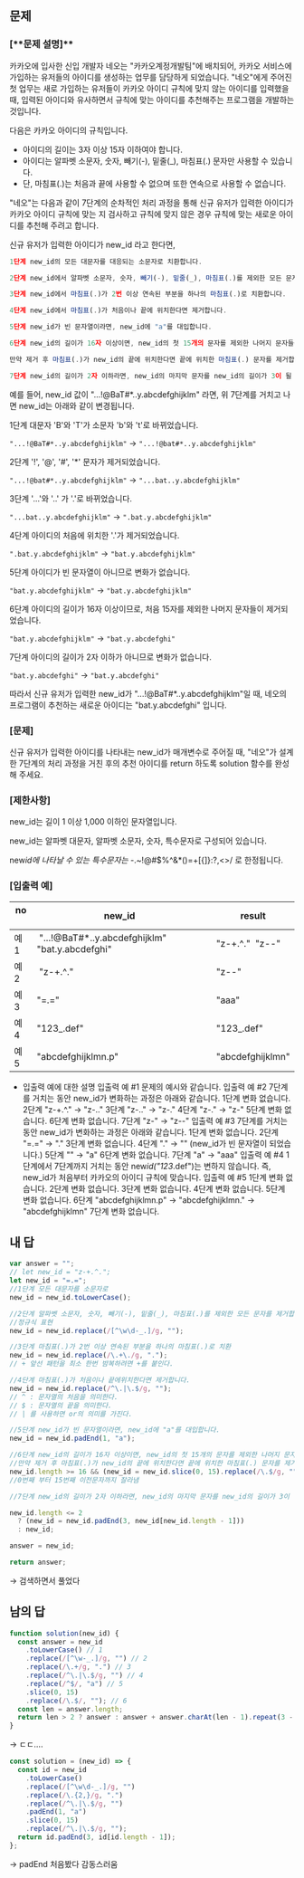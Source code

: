 ## 문제

### [**문제 설명]\*\*

카카오에 입사한 신입 개발자 네오는 "카카오계정개발팀"에 배치되어, 카카오 서비스에 가입하는 유저들의 아이디를 생성하는 업무를 담당하게 되었습니다. "네오"에게 주어진 첫 업무는 새로 가입하는 유저들이 카카오 아이디 규칙에 맞지 않는 아이디를 입력했을 때, 입력된 아이디와 유사하면서 규칙에 맞는 아이디를 추천해주는 프로그램을 개발하는 것입니다.

다음은 카카오 아이디의 규칙입니다.

- 아이디의 길이는 3자 이상 15자 이하여야 합니다.
- 아이디는 알파벳 소문자, 숫자, 빼기(-), 밑줄(\_), 마침표(.) 문자만 사용할 수 있습니다.
- 단, 마침표(.)는 처음과 끝에 사용할 수 없으며 또한 연속으로 사용할 수 없습니다.

"네오"는 다음과 같이 7단계의 순차적인 처리 과정을 통해 신규 유저가 입력한 아이디가 카카오 아이디 규칙에 맞는 지 검사하고 규칙에 맞지 않은 경우 규칙에 맞는 새로운 아이디를 추천해 주려고 합니다.

신규 유저가 입력한 아이디가 new_id 라고 한다면,

```jsx
1단계 new_id의 모든 대문자를 대응되는 소문자로 치환합니다.

2단계 new_id에서 알파벳 소문자, 숫자, 빼기(-), 밑줄(_), 마침표(.)를 제외한 모든 문자를 제거합니다.

3단계 new_id에서 마침표(.)가 2번 이상 연속된 부분을 하나의 마침표(.)로 치환합니다.

4단계 new_id에서 마침표(.)가 처음이나 끝에 위치한다면 제거합니다.

5단계 new_id가 빈 문자열이라면, new_id에 "a"를 대입합니다.

6단계 new_id의 길이가 16자 이상이면, new_id의 첫 15개의 문자를 제외한 나머지 문자들을 모두 제거합니다.

만약 제거 후 마침표(.)가 new_id의 끝에 위치한다면 끝에 위치한 마침표(.) 문자를 제거합니다.

7단계 new_id의 길이가 2자 이하라면, new_id의 마지막 문자를 new_id의 길이가 3이 될 때까지 반복해서 끝에 붙입니다.
```

예를 들어, new_id 값이 "...!@BaT#\*..y.abcdefghijklm" 라면, 위 7단계를 거치고 나면 new_id는 아래와 같이 변경됩니다.

1단계 대문자 'B'와 'T'가 소문자 'b'와 't'로 바뀌었습니다.

`"...!@BaT#*..y.abcdefghijklm"` → `"...!@bat#*..y.abcdefghijklm"`

2단계 '!', '@', '#', '\*' 문자가 제거되었습니다.

`"...!@bat#*..y.abcdefghijklm"` → `"...bat..y.abcdefghijklm"`

3단계 '...'와 '..' 가 '.'로 바뀌었습니다.

`"...bat..y.abcdefghijklm"` → `".bat.y.abcdefghijklm"`

4단계 아이디의 처음에 위치한 '.'가 제거되었습니다.

`".bat.y.abcdefghijklm"` → `"bat.y.abcdefghijklm"`

5단계 아이디가 빈 문자열이 아니므로 변화가 없습니다.

`"bat.y.abcdefghijklm"` → `"bat.y.abcdefghijklm"`

6단계 아이디의 길이가 16자 이상이므로, 처음 15자를 제외한 나머지 문자들이 제거되었습니다.

`"bat.y.abcdefghijklm"` → `"bat.y.abcdefghi"`

7단계 아이디의 길이가 2자 이하가 아니므로 변화가 없습니다.

`"bat.y.abcdefghi"` → `"bat.y.abcdefghi"`

따라서 신규 유저가 입력한 new_id가 "...!@BaT#\*..y.abcdefghijklm"일 때, 네오의 프로그램이 추천하는 새로운 아이디는 "bat.y.abcdefghi" 입니다.

### [문제]

신규 유저가 입력한 아이디를 나타내는 new_id가 매개변수로 주어질 때, "네오"가 설계한 7단계의 처리 과정을 거친 후의 추천 아이디를 return 하도록 solution 함수를 완성해 주세요.

### [제한사항]

new_id는 길이 1 이상 1,000 이하인 문자열입니다.

new_id는 알파벳 대문자, 알파벳 소문자, 숫자, 특수문자로 구성되어 있습니다.

new*id에 나타날 수 있는 특수문자는 -*.~!@#$%^&\*()=+[{]}:?,<>/ 로 한정됩니다.

### [입출력 예]

| no   | new_id                                            | result           |
| ---- | ------------------------------------------------- | ---------------- |
| 예1  |  "...!@BaT#\*..y.abcdefghijklm" "bat.y.abcdefghi" | "z-+.^."  "z--"  |
| 예2  |  "z-+.^."                                         | "z--"            |
| 예3  | "=.="                                             | "aaa"            |
| 예4  | "123\_.def"                                       | "123\_.def"      |
| 예5  | "abcdefghijklmn.p"                                | "abcdefghijklmn" |

- 입출력 예에 대한 설명
  입출력 예 #1
  문제의 예시와 같습니다.
  입출력 예 #2
  7단계를 거치는 동안 new_id가 변화하는 과정은 아래와 같습니다.
  1단계 변화 없습니다.
  2단계 "z-+.^." → "z-.."
  3단계 "z-.." → "z-."
  4단계 "z-." → "z-"
  5단계 변화 없습니다.
  6단계 변화 없습니다.
  7단계 "z-" → "z--"
  입출력 예 #3
  7단계를 거치는 동안 new_id가 변화하는 과정은 아래와 같습니다.
  1단계 변화 없습니다.
  2단계 "=.=" → "."
  3단계 변화 없습니다.
  4단계 "." → "" (new_id가 빈 문자열이 되었습니다.)
  5단계 "" → "a"
  6단계 변화 없습니다.
  7단계 "a" → "aaa"
  입출력 예 #4
  1단계에서 7단계까지 거치는 동안 new*id("123*.def")는 변하지 않습니다. 즉, new_id가 처음부터 카카오의 아이디 규칙에 맞습니다.
  입출력 예 #5
  1단계 변화 없습니다.
  2단계 변화 없습니다.
  3단계 변화 없습니다.
  4단계 변화 없습니다.
  5단계 변화 없습니다.
  6단계 "abcdefghijklmn.p" → "abcdefghijklmn." → "abcdefghijklmn"
  7단계 변화 없습니다.

## 내 답

```jsx
var answer = "";
// let new_id = "z-+.^.";
let new_id = "=.=";
//1단계 모든 대문자를 소문자로
new_id = new_id.toLowerCase();

//2단계 알파벳 소문자, 숫자, 빼기(-), 밑줄(_), 마침표(.)를 제외한 모든 문자를 제거합니다.
//정규식 표현
new_id = new_id.replace(/[^\w\d-_.]/g, "");

//3단계 마침표(.)가 2번 이상 연속된 부분을 하나의 마침표(.)로 치환
new_id = new_id.replace(/\.+\./g, ".");
// + 앞선 패턴을 최소 한번 밤복하려면 +를 붙인다.

//4단계 마침표(.)가 처음이나 끝에위치한다면 제거합니다.
new_id = new_id.replace(/^\.|\.$/g, "");
// ^ : 문자열의 처음을 의미한다.
// $ : 문자열의 끝을 의미한다.
// | 를 사용하면 or의 의미를 가진다.

//5단계 new_id가 빈 문자열이라면, new_id에 "a"를 대입합니다.
new_id = new_id.padEnd(1, "a");

//6단계 new_id의 길이가 16자 이상이면, new_id의 첫 15개의 문자를 제외한 나머지 문자들을 모두 제거합니다.
//만약 제거 후 마침표(.)가 new_id의 끝에 위치한다면 끝에 위치한 마침표(.) 문자를 제거합니다.
new_id.length >= 16 && (new_id = new_id.slice(0, 15).replace(/\.$/g, ""));
//0번째 부터 15번째 이전문자까지 잘라냄

//7단계 new_id의 길이가 2자 이하라면, new_id의 마지막 문자를 new_id의 길이가 3이 될 때까지 반복해서 끝에 붙입니다.

new_id.length <= 2
  ? (new_id = new_id.padEnd(3, new_id[new_id.length - 1]))
  : new_id;

answer = new_id;

return answer;
```

→ 검색하면서 풀었다

## 남의 답

```jsx
function solution(new_id) {
  const answer = new_id
    .toLowerCase() // 1
    .replace(/[^\w-_.]/g, "") // 2
    .replace(/\.+/g, ".") // 3
    .replace(/^\.|\.$/g, "") // 4
    .replace(/^$/, "a") // 5
    .slice(0, 15)
    .replace(/\.$/, ""); // 6
  const len = answer.length;
  return len > 2 ? answer : answer + answer.charAt(len - 1).repeat(3 - len);
}
```

→ ㄷㄷ....

```jsx
const solution = (new_id) => {
  const id = new_id
    .toLowerCase()
    .replace(/[^\w\d-_.]/g, "")
    .replace(/\.{2,}/g, ".")
    .replace(/^\.|\.$/g, "")
    .padEnd(1, "a")
    .slice(0, 15)
    .replace(/^\.|\.$/g, "");
  return id.padEnd(3, id[id.length - 1]);
};
```

→ padEnd 처음봤다 감동스러움
